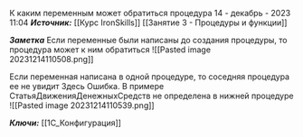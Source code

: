 
К каким переменным может обратиться процедура
 14 - декабрь - 2023  11:04 
***Источник:***  [[Курс IronSkills]] [[Занятие 3 - Процедуры и функции]]

***Заметка*** 
Если переменные были написаны до создания процедуры, то процедура может к ним обратиться
![[Pasted image 20231214110508.png]]


Если переменная написана в одной процедуре, то соседняя процедура ее не увидит
Здесь Ошибка. В примере СтатьяДвиженияДенежныхСредств не определена в нижней процедуре
![[Pasted image 20231214110539.png]]




***Ключи:*** [[1С_Конфигурация]]